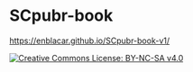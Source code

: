# SCpubr-book

https://enblacar.github.io/SCpubr-book-v1/

<a rel="license" href="http://creativecommons.org/licenses/by-nc-sa/4.0/"><img src="https://i.creativecommons.org/l/by-nc-sa/4.0/88x31.png" alt="Creative Commons License: BY-NC-SA v4.0" class="mx-auto d-block" style="border-width:0"/></a><br />
